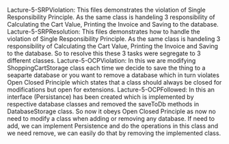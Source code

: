Lacture-5-SRPViolation: This files demonstrates the violation of Single Responsibility Principle. As the same class is handeling 3 responsibility of Calculating the Cart Value, Printing the Invoice and Saving to the database.
Lacture-5-SRPResolution: This files demonstrates how to handle the violation of Single Responsibility Principle. As the same class is handeling 3 responsibility of Calculating the Cart Value, Printing the Invoice and Saving to the database. So to resolve this these 3 tasks were segregate to 3 different classes.
Lacture-5-OCPViolation: In this we are modifying ShoppingCartStorage class each time we decide to save the thing to a seaparte database or you want to remove a database which in turn violates Open Closed Principle which states that a class should always be closed for modifications but open for extensions.
Lacture-5-OCPFollowed: In this an interface (Persistance) has been created which is implemented by respective database classes and removed the saveToDb methods in DatabaseStorage class. So now it obeys Open Closed Principle as now no need to modify a class when adding or removing any database. If need to add, we can implement Persistence and do the operations in this class and we need remove, we can easily do that by removing the implemented class.
